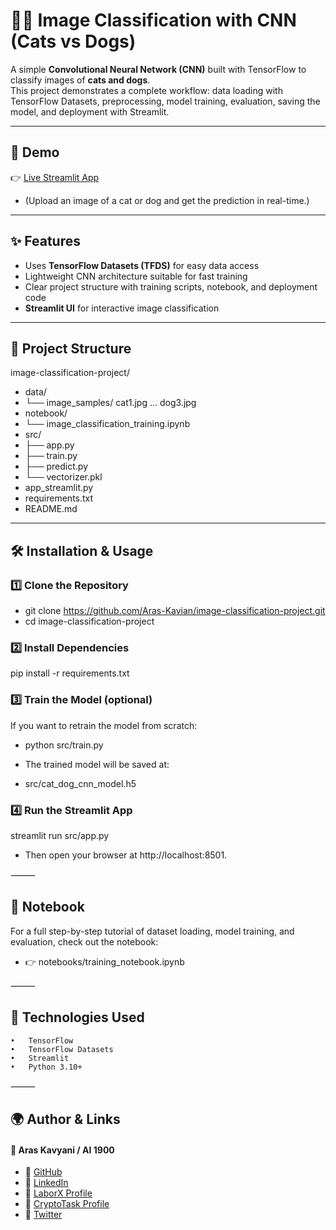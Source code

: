 # 🐶🐱 Image Classification with CNN (Cats vs Dogs)

A simple **Convolutional Neural Network (CNN)** built with TensorFlow to classify images of **cats and dogs**.  
This project demonstrates a complete workflow: data loading with TensorFlow Datasets, preprocessing, model training, evaluation, saving the model, and deployment with Streamlit.

---

## 🚀 Demo

👉 [Live Streamlit App](https://ai1900-image-classification.streamlit.app/)  
- (Upload an image of a cat or dog and get the prediction in real-time.)

---

## ✨ Features

- Uses **TensorFlow Datasets (TFDS)** for easy data access  
- Lightweight CNN architecture suitable for fast training  
- Clear project structure with training scripts, notebook, and deployment code  
- **Streamlit UI** for interactive image classification

---

## 🧱 Project Structure

image-classification-project/
- data/
- └── image_samples/ cat1.jpg ... dog3.jpg
- notebook/
- └── image_classification_training.ipynb
- src/
- ├── app.py
- ├── train.py
- ├── predict.py
- └── vectorizer.pkl
- app_streamlit.py
- requirements.txt
- README.md

---

## 🛠️ Installation & Usage

### 1️⃣ Clone the Repository

- git clone https://github.com/Aras-Kavian/image-classification-project.git
- cd image-classification-project

### 2️⃣ Install Dependencies

pip install -r requirements.txt

### 3️⃣ Train the Model (optional)

If you want to retrain the model from scratch:

- python src/train.py

- The trained model will be saved at:

- src/cat_dog_cnn_model.h5

### 4️⃣ Run the Streamlit App

streamlit run src/app.py

- Then open your browser at http://localhost:8501.

⸻

## 📓 Notebook

For a full step-by-step tutorial of dataset loading, model training, and evaluation, check out the notebook:
- 👉 notebooks/training_notebook.ipynb

⸻

## 🧠 Technologies Used
	•	TensorFlow
	•	TensorFlow Datasets
	•	Streamlit
	•	Python 3.10+

⸻

## 🌍 Author & Links
#### 👤 Aras Kavyani / AI 1900
- 🔗 [GitHub](#www.github.com/Aras-Kavian)
- 🔗 [LinkedIn](#www.linkedin.com/in/aras-kavyani)
- 🔗 [LaborX Profile](#www.laborx.com/customers/users/id409982?ref=409982)
- 🔗 [CryptoTask Profile](#www.cryptotask.org/en/freelancers/aras-kavyan/46480)
- 🔗 [Twitter](#www.x.com/ai_1900?s=21)
